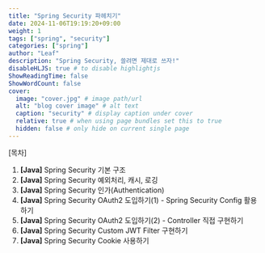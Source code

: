 ```yaml
---
title: "Spring Security 파헤치기"
date: 2024-11-06T19:19:20+09:00
weight: 1
tags: ["spring", "security"]
categories: ["spring"]
author: "Leaf"
description: "Spring Security, 쓸려면 제대로 쓰자!"
disableHLJS: true # to disable highlightjs
ShowReadingTime: false
ShowWordCount: false
cover:
  image: "cover.jpg" # image path/url
  alt: "blog cover image" # alt text
  caption: "security" # display caption under cover
  relative: true # when using page bundles set this to true
  hidden: false # only hide on current single page
---
```


[목차]

1. **[Java]** Spring Security 기본 구조
2. **[Java]** Spring Security 예외처리, 캐시, 로깅
3. **[Java]** Spring Security 인가(Authentication)
4. **[Java]** Spring Security OAuth2 도입하기(1) - Spring Security Config 활용하기
5. **[Java]** Spring Security OAuth2 도입하기(2) - Controller 직접 구현하기
6. **[Java]** Spring Security Custom JWT Filter 구현하기
7. **[Java]** Spring Security Cookie 사용하기
